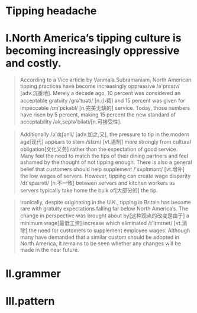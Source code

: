 # Tipping headache
# I.North America’s tipping culture is becoming increasingly oppressive and costly.
> According to a Vice article by Vanmala Subramaniam, North American tipping practices have become increasingly oppressive /ə'prɛsɪv/ [adv.沉重地]. Merely a decade ago, 10 percent was considered an acceptable gratuity /ɡrə'tuəti/ [n.小费] and 15 percent was given for impeccable /ɪm'pɛkəbl/ [n.完美无缺的] service. Today, those numbers have risen by 5 percent, making 15 percent the new standard of acceptability /ək,septə'biləti/[n.可接受性].

> Additionally /ə'dɪʃənli/ [adv.加之,又], the pressure to tip in the modern age[现代] appears to stem /stɛm/ [vt.遏制] more strongly from cultural obligation[文化义务] rather than the expectation of good service. Many feel the need to match the tips of their dining partners and feel ashamed by the thought of not tipping enough. There is also a general belief that customers should help supplement /'sʌplɪmənt/ [vt.增补] the low wages of servers. However, tipping can create wage disparity /dɪ'spærəti/ [n.不一致] between servers and kitchen workers as servers typically take home the bulk of[大部分的] the tip.

> Ironically, despite originating in the U.K., tipping in Britain has become rare with gratuity expectations falling far below North America’s. The change in perspective was brought about by[这种观点的改变是由于] a minimum wage[最低工资] increase which eliminated /ɪ'lɪmɪnet/ [vt.消除] the need for customers to supplement employee wages. Although many have demanded that a similar custom should be adopted in North America, it remains to be seen whether any changes will be made in the near future.

# II.grammer




# III.pattern











